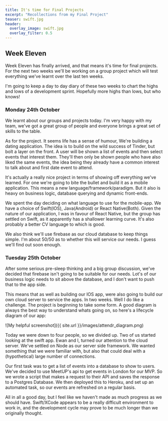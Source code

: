 ```yaml
---
title: It's time for Final Projects
excerpt: "Recollections from my Final Project"
teaser: swift.jpg
header:
  overlay_image: swift.jpg
  overlay_filter: 0.5
---
```

## Week Eleven

Week Eleven has finally arrived, and that means it's time for final projects. For the next two weeks we'll be working on a group project which will test everything we've learnt over the last ten weeks.

I'm going to keep a day to day diary of these two weeks to chart the highs and lows of a development sprint. Hopefully more highs than lows, but who knows!

### Monday 24th October

We learnt about our groups and projects today. I'm very happy with my team, we've got a great group of people and everyone brings a great set of skills to the table.

As for the project. It seems life has a sense of humour, We're building a dating application. The idea is to build on the wild success of Tinder, but bolt a layer on the front. A user will be shown a list of events and then select events that interest them. They'll then only be shown people who have also liked the same events, the idea being they already have a common interest to talk about and first date event to attend.

It's actually a really nice project in terms of showing off everything we've learned. For one we're going to bite the bullet and build it as a mobile application. This means a new language/framework/paradigm. But it also is heavy on business logic, database querying and dynamic front-ends.

We spent the day deciding on what language to use for the mobile-app. We have a choice of Swift(IOS), Java(Android) or React Native(Both). Given the nature of our application, I was in favour of React Native, but the group has settled on Swift, as it apparently has a shallower learning curve. It's also probably a better CV language to which is good.

We also think we'll use firebase as our cloud database to keep things simple. I'm about 50/50 as to whether this will service our needs. I guess we'll find out soon enough.

### Tuesday 25th October

After some serious pre-sleep thinking and a big group discussion, we've decided that firebase isn't going to be suitable for our needs. Lot's of our business logic needs to sit above the database, and I don't want to push that to the app side.

This means that as well as building our IOS app, were also going to build our own cloud server to service the apps. In two weeks. Well I do like a challenge. The project is beginning to take some form. A good diagram is always the best way to understand whats going on, so here's a lifecycle diagram of our app:

![My helpful screenshot]({{ site.url }}/images/attendr_diagram.png)

Today we were down to four people, so we divided up. Two of us started looking at the swift app. Ewan and I, turned our attention to the cloud server. We've settled on Node as our server side framework. We wanted something that we were familiar with, but also that could deal with a (hypothetical) large number of connections.

Our first task was to get a list of events into a database to show to users. We've decided to use MeetUP's api to get events in London for our MVP. So we wrote a script that makes a request to their API and saves the response to a Postgres Database. We then deployed this to Heroku, and set up an automated task, so our events are refreshed on a regular basis.

All in all a good day, but I feel like we haven't made as much progress as we should have. Swift/XCode appears to be a really difficult environment to work in, and the development cycle may prove to be much longer than we originally thought. 
